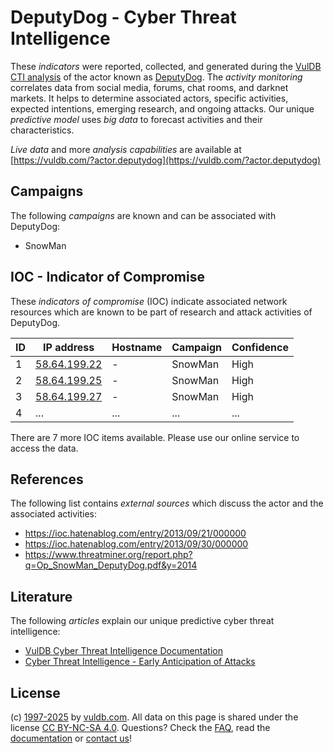 # DeputyDog - Cyber Threat Intelligence

These _indicators_ were reported, collected, and generated during the [VulDB CTI analysis](https://vuldb.com/?kb.cti) of the actor known as [DeputyDog](https://vuldb.com/?actor.deputydog). The _activity monitoring_ correlates data from social media, forums, chat rooms, and darknet markets. It helps to determine associated actors, specific activities, expected intentions, emerging research, and ongoing attacks. Our unique _predictive model_ uses _big data_ to forecast activities and their characteristics.

_Live data_ and more _analysis capabilities_ are available at [https://vuldb.com/?actor.deputydog](https://vuldb.com/?actor.deputydog)

## Campaigns

The following _campaigns_ are known and can be associated with DeputyDog:

* SnowMan

## IOC - Indicator of Compromise

These _indicators of compromise_ (IOC) indicate associated network resources which are known to be part of research and attack activities of DeputyDog.

ID | IP address | Hostname | Campaign | Confidence
-- | ---------- | -------- | -------- | ----------
1 | [58.64.199.22](https://vuldb.com/?ip.58.64.199.22) | - | SnowMan | High
2 | [58.64.199.25](https://vuldb.com/?ip.58.64.199.25) | - | SnowMan | High
3 | [58.64.199.27](https://vuldb.com/?ip.58.64.199.27) | - | SnowMan | High
4 | ... | ... | ... | ...

There are 7 more IOC items available. Please use our online service to access the data.

## References

The following list contains _external sources_ which discuss the actor and the associated activities:

* https://ioc.hatenablog.com/entry/2013/09/21/000000
* https://ioc.hatenablog.com/entry/2013/09/30/000000
* https://www.threatminer.org/report.php?q=Op_SnowMan_DeputyDog.pdf&y=2014

## Literature

The following _articles_ explain our unique predictive cyber threat intelligence:

* [VulDB Cyber Threat Intelligence Documentation](https://vuldb.com/?kb.cti)
* [Cyber Threat Intelligence - Early Anticipation of Attacks](https://www.scip.ch/en/?labs.20201022)

## License

(c) [1997-2025](https://vuldb.com/?kb.changelog) by [vuldb.com](https://vuldb.com/?kb.about). All data on this page is shared under the license [CC BY-NC-SA 4.0](https://creativecommons.org/licenses/by-nc-sa/4.0/). Questions? Check the [FAQ](https://vuldb.com/?kb.faq), read the [documentation](https://vuldb.com/?kb) or [contact us](https://vuldb.com/?contact)!
